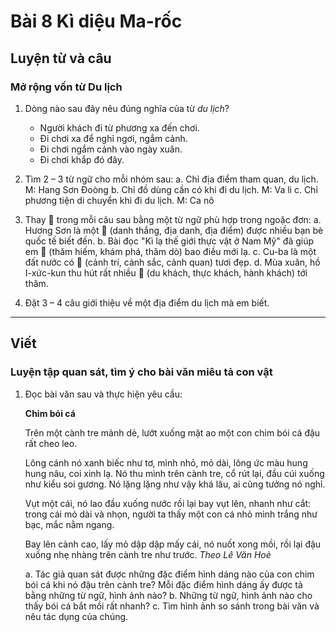 # Bài 8 Kì diệu Ma-rốc

## Luyện từ và câu

### Mở rộng vốn từ Du lịch

1.  Dòng nào sau đây nêu đúng nghĩa của từ *du lịch*?
    *   Người khách đi từ phương xa đến chơi.
    *   Đi chơi xa để nghỉ ngơi, ngắm cảnh.
    *   Đi chơi ngắm cảnh vào ngày xuân.
    *   Đi chơi khắp đó đây.

2.  Tìm 2 – 3 từ ngữ cho mỗi nhóm sau:
    a. Chỉ địa điểm tham quan, du lịch.
        M: Hang Sơn Đoòng
    b. Chỉ đồ dùng cần có khi đi du lịch.
        M: Va li
    c. Chỉ phương tiện di chuyển khi đi du lịch.
        M: Ca nô

3.  Thay 🌸 trong mỗi câu sau bằng một từ ngữ phù hợp trong ngoặc đơn:
    a. Hương Sơn là một 🌸 (danh thắng, địa danh, địa điểm) được nhiều bạn bè quốc tế biết đến.
    b. Bài đọc "Kì lạ thế giới thực vật ở Nam Mỹ" đã giúp em 🌸 (thăm hiếm, khám phá, thăm dò) bao điều mới lạ.
    c. Cu-ba là một đất nước có 🌸 (cảnh trí, cảnh sắc, cảnh quan) tươi đẹp.
    d. Mùa xuân, hồ I-xức-kun thu hút rất nhiều 🌸 (du khách, thực khách, hành khách) tới thăm.

4.  Đặt 3 – 4 câu giới thiệu về một địa điểm du lịch mà em biết.

---

## Viết

### Luyện tập quan sát, tìm ý cho bài văn miêu tả con vật

1.  Đọc bài văn sau và thực hiện yêu cầu:

    **Chim bói cá**

    Trên một cành tre mảnh dẻ, lướt xuống mặt ao một con chim bói cá đậu rất cheo leo.

    Lông cánh nó xanh biếc như tơ, mình nhỏ, mỏ dài, lông ức màu hung hung nâu, coi xinh lạ. Nó thu mình trên cành tre, cổ rút lại, đầu cúi xuống như kiểu soi gương. Nó lặng lặng như vậy khá lâu, ai cũng tưởng nó nghỉ.

    Vụt một cái, nó lao đầu xuống nước rồi lại bay vụt lên, nhanh như cắt: trong cái mỏ dài và nhọn, người ta thấy một con cá nhỏ mình trắng như bạc, mắc nằm ngang.

    Bay lên cành cao, lấy mỏ dập dập mấy cái, nó nuốt xong mồi, rồi lại đậu xuống nhẹ nhàng trên cành tre như trước.
    *Theo Lê Văn Hoè*

    a. Tác giả quan sát được những đặc điểm hình dáng nào của con chim bói cá khi nó đậu trên cành tre? Mỗi đặc điểm hình dáng ấy được tả bằng những từ ngữ, hình ảnh nào?
    b. Những từ ngữ, hình ảnh nào cho thấy bói cá bắt mồi rất nhanh?
    c. Tìm hình ảnh so sánh trong bài văn và nêu tác dụng của chúng.
